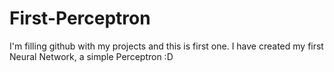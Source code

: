 # First-Perceptron

I'm filling github with my projects and this is first one. I have created my first Neural Network, a simple Perceptron :D
